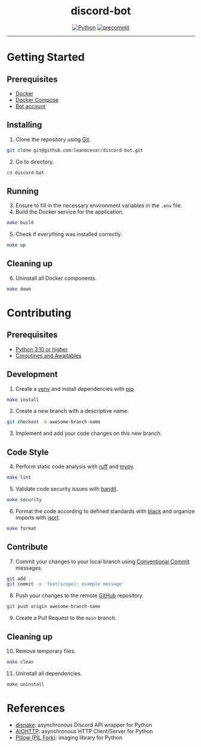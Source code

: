 <div align="center">
  <h1 align="center">discord-bot</h1>
  <p align="center">
    <a href="https://docs.python.org/3/"><img src="https://img.shields.io/badge/python 3-3776AB.svg?style=&logo=python&logoColor=white" alt="Python" href=""/></a>
    <a href="https://pre-commit.com/"><img src="https://img.shields.io/badge/pre--commit-FAB040.svg?style=&logo=pre-commit&logoColor=black" alt="precommit" /></a>
  </p>
</div>

______________________________________________________________________

# Getting Started

## Prerequisites

- [Docker](https://docs.docker.com/get-docker/)
- [Docker Compose](https://docs.docker.com/compose/)
- [Bot account](https://docs.disnake.dev/en/stable/discord.html)

## Installing

1. Clone the repository using [Git](https://git-scm.com/).

```sh
git clone git@github.com:leandcesar/discord-bot.git
```

2. Go to directory.

```sh
cd discord-bot
```

## Running

3. Ensure to fill in the necessary environment variables in the `.env` file.
1. Build the Docker service for the application.

```sh
make build
```

5. Check if everything was installed correctly.

```sh
make up
```

## Cleaning up

6. Uninstall all Docker components.

```sh
make down
```

# Contributing

## Prerequisites

- [Python 3.10 or higher](https://www.python.org/downloads/)
- [Coroutines and Awaitables](https://docs.python.org/3/library/asyncio-task.html)

## Development

1. Create a [venv](https://docs.python.org/3/library/venv.html) and install dependencies with [pip](https://pip.pypa.io/en/stable/).

```sh
make install
```

2. Create a new branch with a descriptive name.

```sh
git checkout -b awesome-branch-name
```

3. Implement and add your code changes on this new branch.

## Code Style

4. Perform static code analysis with [ruff](https://beta.ruff.rs/docs/) and [mypy](https://mypy-lang.org/).

```sh
make lint
```

5. Validate code security issues with [bandit](https://bandit.readthedocs.io/en/latest/).

```sh
make security
```

6. Format the code according to defined standards with [black](https://black.readthedocs.io/en/stable/) and organize imports with [isort](https://pycqa.github.io/isort/).

```sh
make format
```

## Contribute

7. Commit your changes to your local branch using [Conventional Commit](https://www.conventionalcommits.org/en/) messages.

```sh
git add .
git commit -m 'feat(scope): example message'
```

8. Push your changes to the remote [GitHub](https://github.com/) repository.

```sh
git push origin awesome-branch-name
```

9. Create a Pull Request to the `main` branch.

## Cleaning up

10. Remove temporary files.

```sh
make clean
```

11. Uninstall all dependencies.

```sh
make uninstall
```

# References

- [disnake](https://docs.disnake.dev/en/stable/): asynchronous Discord API wrapper for Python
- [AIOHTTP](https://docs.aiohttp.org/en/stable/): asynchronous HTTP Client/Server for Python
- [Pillow (PIL Fork)](https://pillow.readthedocs.io/en/stable/): imaging library for Python
